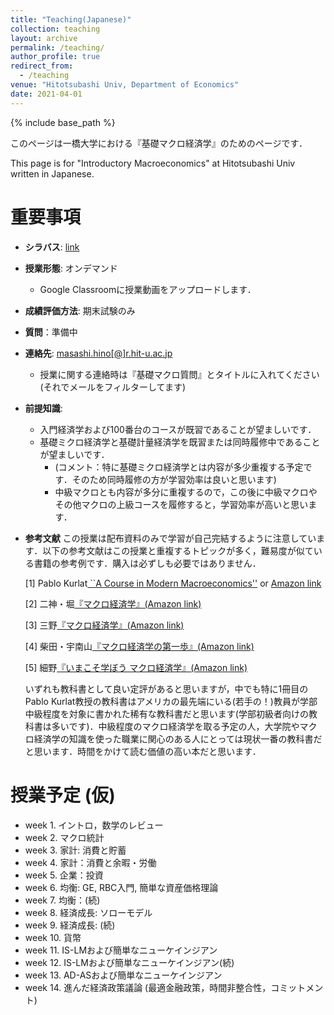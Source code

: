 ```yaml
---
title: "Teaching(Japanese)"
collection: teaching
layout: archive
permalink: /teaching/
author_profile: true
redirect_from:
  - /teaching
venue: "Hitotsubashi Univ, Department of Economics"
date: 2021-04-01
---
```






{% include base_path %}


このページは一橋大学における『基礎マクロ経済学』のためのページです．

This page is for "Introductory Macroeconomics" at Hitotsubashi Univ written in Japanese.

# 重要事項

* **シラバス**: [link](https://www.hit-u.ac.jp/kyomu/info/ct.html)
* **授業形態**: オンデマンド
  * Google Classroomに授業動画をアップロードします． 
* **成績評価方法**: 期末試験のみ
* **質問**：準備中
* **連絡先**: [masashi.hino[@]r.hit-u.ac.jp](mailto:masashi.hino@r.hit-u.ac.jp)  
   * 授業に関する連絡時は『基礎マクロ質問』とタイトルに入れてください(それでメールをフィルターしてます)
* **前提知識**:  
   * 入門経済学および100番台のコースが既習であることが望ましいです．
   * 基礎ミクロ経済学と基礎計量経済学を既習または同時履修中であることが望ましいです．
      * (コメント：特に基礎ミクロ経済学とは内容が多少重複する予定です．そのため同時履修の方が学習効率は良いと思います)
      * 中級マクロとも内容が多分に重複するので，この後に中級マクロやその他マクロの上級コースを履修すると，学習効率が高いと思います．
* **参考文献** 
  この授業は配布資料のみで学習が自己完結するように注意しています．以下の参考文献はこの授業と重複するトピックが多く，難易度が似ている書籍の参考例です．購入は必ずしも必要ではありません．
    
  [1] Pablo Kurlat[ ``A Course in Modern Macroeconomics''](https://sites.google.com/view/pkurlat/a-course-in-modern-macroeconomics) or [Amazon link](https://www.amazon.co.jp/dp/1073566714/ref=cm_sw_em_r_mt_dp_26B68RXKPC3NBNN9XZNE)
  
  [2] 二神・堀[『マクロ経済学』(Amazon link)](https://www.amazon.co.jp/dp/4641165025/ref=cm_sw_em_r_mt_dp_T9VY6E6BRG30R1ZCZ0ES)
  
  [3] 三野[『マクロ経済学』(Amazon link)](https://www.amazon.co.jp/dp/4563062529/ref=cm_sw_em_r_mt_dp_6HZN0RA0ZJJFH6KZZD1D)
  
  [4] 柴田・宇南山[『マクロ経済学の第一歩』(Amazon link)](https://www.amazon.co.jp/dp/4641150060/ref=cm_sw_em_r_mt_dp_TN5S83HPXCM6HQGNN4A7)
  
  [5] 細野[『いまこそ学ぼう マクロ経済学』(Amazon link)](https://www.amazon.co.jp/dp/4535558027/ref=cm_sw_em_r_mt_dp_HN31E7C5EXGV43D6E78P)
  
  いずれも教科書として良い定評があると思いますが，中でも特に1冊目のPablo Kurlat教授の教科書はアメリカの最先端にいる(若手の！)教員が学部中級程度を対象に書かれた稀有な教科書だと思います(学部初級者向けの教科書は多いです)．中級程度のマクロ経済学を取る予定の人，大学院やマクロ経済学の知識を使った職業に関心のある人にとっては現状一番の教科書だと思います．時間をかけて読む価値の高い本だと思います．
  
# 授業予定 (仮)  

* week 1. イントロ，数学のレビュー   
* week 2. マクロ統計
* week 3. 家計: 消費と貯蓄
* week 4. 家計：消費と余暇・労働
* week 5. 企業：投資
* week 6. 均衡: GE, RBC入門, 簡単な資産価格理論
* week 7. 均衡：(続)
* week 8. 経済成長: ソローモデル
* week 9. 経済成長: (続) 
* week 10. 貨幣 
* week 11. IS-LMおよび簡単なニューケインジアン
* week 12. IS-LMおよび簡単なニューケインジアン(続)
* week 13. AD-ASおよび簡単なニューケインジアン
* week 14. 進んだ経済政策議論 (最適金融政策，時間非整合性，コミットメント)
 


